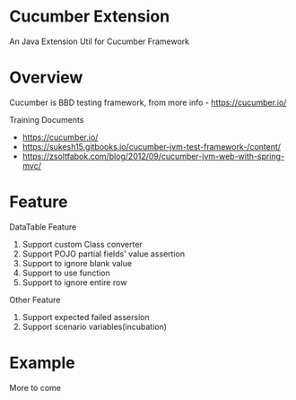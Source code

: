 # Cucumber Extension

An Java Extension Util for Cucumber Framework

# Overview
Cucumber is BBD testing framework, from more info - https://cucumber.io/

Training Documents
* https://cucumber.io/
* https://sukesh15.gitbooks.io/cucumber-jvm-test-framework-/content/
* https://zsoltfabok.com/blog/2012/09/cucumber-jvm-web-with-spring-mvc/

# Feature

DataTable Feature
  1. Support custom Class converter
  1. Support POJO partial fields' value assertion
  1. Support to ignore blank value
  1. Support to use function
  1. Support to ignore entire row

Other Feature
  1. Support expected failed assersion
  1. Support scenario variables(incubation)

# Example
More to come

